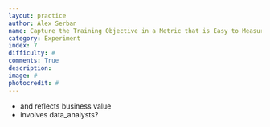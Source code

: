 ```yaml
---
layout: practice
author: Alex Serban
name: Capture the Training Objective in a Metric that is Easy to Measure and Understand
category: Experiment
index: 7
difficulty: #
comments: True
description:
image: #
photocredit: #
---
```


- and reflects business value
- involves data_analysts?